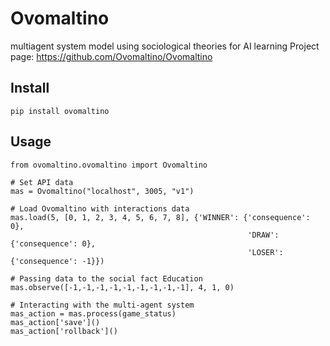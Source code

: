 # Ovomaltino

multiagent system model using sociological theories for AI learning
Project page:	https://github.com/Ovomaltino/Ovomaltino

## Install
```
pip install ovomaltino
```

## Usage
```
from ovomaltino.ovomaltino import Ovomaltino

# Set API data
mas = Ovomaltino("localhost", 3005, "v1")

# Load Ovomaltino with interactions data
mas.load(5, [0, 1, 2, 3, 4, 5, 6, 7, 8], {'WINNER': {'consequence': 0},
													 'DRAW': {'consequence': 0},
													 'LOSER': {'consequence': -1}})

# Passing data to the social fact Education
mas.observe([-1,-1,-1,-1,-1,-1,-1,-1,-1], 4, 1, 0)

# Interacting with the multi-agent system
mas_action = mas.process(game_status)
mas_action['save']()
mas_action['rollback']()
```
